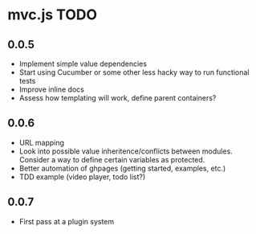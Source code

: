 # mvc.js TODO

## 0.0.5

+ Implement simple value dependencies
+ Start using Cucumber or some other less hacky way to run functional tests
+ Improve inline docs
+ Assess how templating will work, define parent containers?

## 0.0.6

+ URL mapping
+ Look into possible value inheritence/conflicts between modules. Consider a way to define certain variables as protected.
+ Better automation of ghpages (getting started, examples, etc.)
+ TDD example (video player, todo list?)

## 0.0.7

+ First pass at a plugin system
